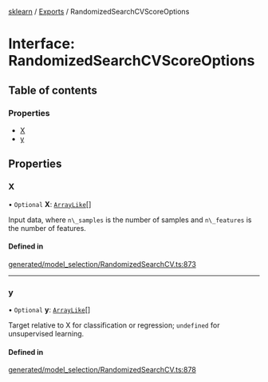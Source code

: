 [sklearn](../readme.md) / [Exports](../modules.md) / RandomizedSearchCVScoreOptions

# Interface: RandomizedSearchCVScoreOptions

## Table of contents

### Properties

- [X](RandomizedSearchCVScoreOptions.md#x)
- [y](RandomizedSearchCVScoreOptions.md#y)

## Properties

### X

• `Optional` **X**: [`ArrayLike`](../modules.md#arraylike)[]

Input data, where `n\_samples` is the number of samples and `n\_features` is the number of features.

#### Defined in

[generated/model_selection/RandomizedSearchCV.ts:873](https://github.com/transitive-bullshit/scikit-learn-ts/blob/367336a/packages/sklearn/src/generated/model_selection/RandomizedSearchCV.ts#L873)

___

### y

• `Optional` **y**: [`ArrayLike`](../modules.md#arraylike)[]

Target relative to X for classification or regression; `undefined` for unsupervised learning.

#### Defined in

[generated/model_selection/RandomizedSearchCV.ts:878](https://github.com/transitive-bullshit/scikit-learn-ts/blob/367336a/packages/sklearn/src/generated/model_selection/RandomizedSearchCV.ts#L878)
